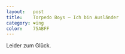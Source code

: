 ```yaml
---
layout:   post
title:    Torpedo Boys – Ich bin Ausländer
category: ❤ing
color:    75ABFF
---
```


Leider zum Glück.

<div class="embed" data-url="http://www.soundcloud.com/torpedo-boyz/ich-bin-auslander-leider-zum-gluck"></div>
